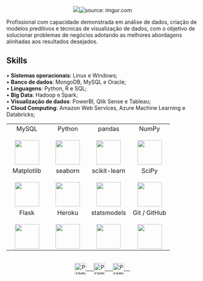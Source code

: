 <p align = "center">
  <img src = href="https://imgur.com/DleoB7r"><img src="https://i.imgur.com/DleoB7r.png" title="source: imgur.com" /></a>
</p>

Profissional com capacidade demonstrada em análise de dados, criação de modelos preditivos e técnicas de
visualização de dados, com o objetivo de solucionar problemas de negócios adotando as melhores abordagens
alinhadas aos resultados desejados.

## Skills

• **Sistemas operacionais**: Linux e Windows; <br>
• **Banco de dados**: MongoDB, MySQL e Oracle; <br>
• **Linguagens**: Python, R e SQL; <br>
• **Big Data**: Hadoop e Spark; <br>
• **Visualização de dados**: PowerBI, Qlik Sense e Tableau; <br>
• **Cloud Computing**: Amazon Web Services, Azure Machine Learning e Databricks; <br>

<table>
  <tbody>
    <tr valign="top">
      <td width="25%" align="center">
        <span>MySQL</span><br><br>
        <img height="64px" src="https://cdn.svgporn.com/logos/mysql.svg">
      </td>
      <td width="25%" align="center">
        <span>Python</span><br><br>
        <img height="64px" src="https://cdn.svgporn.com/logos/python.svg">
      </td>
      <td width="25%" align="center">
        <span>pandas</span><br><br>
        <img height="64px" src="https://pandas.pydata.org/static/img/pandas.svg">
      </td>
      <td width="25%" align="center">
        <span>NumPy</span><br><br>
        <img height="64px" src="https://numpy.org/images/logo.svg">
      </td>
    </tr>
    <tr valign="top">
      <td width="25%" align="center">
        <span>Matplotlib</span><br><br>
        <img height="64px" src="https://matplotlib.org/_images/sphx_glr_logos2_001.png">
      </td>
      <td width="25%" align="center">
        <span>seaborn</span><br><br>
        <img height="64px" src="https://seaborn.pydata.org/_static/logo-wide-lightbg.svg">
      </td>
      <td width="25%" align="center">
        <span>scikit-learn</span><br><br>
        <img height="64px" src="https://scikit-learn.org/stable/_images/scikit-learn-logo-notext.png">
      </td>
      <td width="25%" align="center">
        <span>SciPy</span><br><br>
        <img height="64px" src="https://bids.berkeley.edu/sites/default/files/styles/450x254/public/projects/scipy_logo_450x254.png?itok=kcdZBxrP">
      </td>
    <tr valign="top">
      <td width="25%" align="center">
        <span>Flask</span><br><br>
        <img height="64px" src="https://flask.palletsprojects.com/en/2.0.x/_images/flask-logo.png">
      </td>
      <td width="25%" align="center">
        <span>Heroku</span><br><br>
        <img height="64px" src="https://blog.4linux.com.br/wp-content/uploads/2018/01/Heroku.png">
      </td>
      <td width="25%" align="center">
        <span>statsmodels</span><br><br>
        <img height="64px" src="https://www.statsmodels.org/stable/_images/statsmodels-logo-v2.svg">
      </td>
      <td width="25%" align="center">
        <span>Git / GitHub</span><br><br>
        <img height="64px" src="https://git-scm.com/images/logo@2x.png">
      </td>
   </tr>
  </tbody>
</table>
<br>


<div align="center">
 <a href="https://www.linkedin.com/in/rafaelfelippe/" target="blank">
  <img align="center" alt="Pramod's LinkedIn" width="30px" src="https://www.vectorlogo.zone/logos/linkedin/linkedin-icon.svg" /> &nbsp; &nbsp;
 </a>
 <a href="mailto:rafaelfelippe_@hotmail.com" target="blank">
  <img align="center" alt="Pramod's Hotmail" width="30px" src="https://github.com/detain/svg-logos/blob/master/svg/outlook-icon.svg" /> &nbsp; &nbsp;
 </a>
  </a>
 <a href="https://rafaelgfelippe.github.io/" target="blank">
  <img align="center" alt="Pramod's Hotmail" width="30px" src="https://github.com/adamfairhead/webicons/blob/master/webicons/webicon-github.svg" /> &nbsp; &nbsp;
 </a>
</div>
 
##
